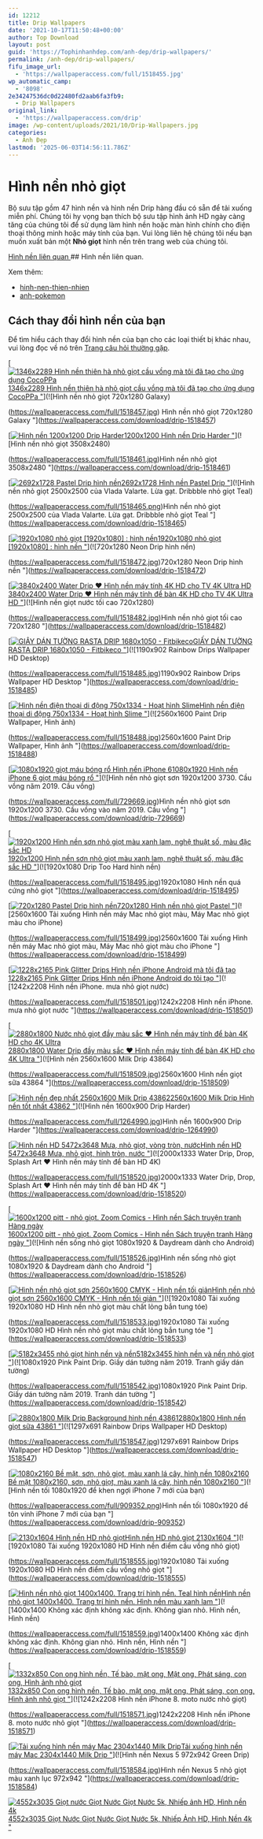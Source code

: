 ```yaml
---
id: 12212
title: Drip Wallpapers
date: '2021-10-17T11:50:48+00:00'
author: Top Download
layout: post
guid: 'https://Tophinhanhdep.com/anh-dep/drip-wallpapers/'
permalink: /anh-dep/drip-wallpapers/
fifu_image_url:
  - 'https://wallpaperaccess.com/full/1518455.jpg'
wp_automatic_camp:
  - '8098'
2e34247536dc0d22480fd2aab6fa3fb9:
  - Drip Wallpapers
original_link:
  - 'https://wallpaperaccess.com/drip'
image: /wp-content/uploads/2021/10/Drip-Wallpapers.jpg
categories:
  - Ảnh Đẹp
lastmod: '2025-06-03T14:56:11.786Z'
---
```

# Hình nền nhỏ giọt

Bộ sưu tập gồm 47 hình nền và hình nền Drip hàng đầu có sẵn để tải xuống miễn phí. Chúng tôi hy vọng bạn thích bộ sưu tập hình ảnh HD ngày càng tăng của chúng tôi để sử dụng làm hình nền hoặc màn hình chính cho điện thoại thông minh hoặc máy tính của bạn. Vui lòng liên hệ chúng tôi nếu bạn muốn xuất bản một **Nhỏ giọt** hình nền trên trang web của chúng tôi.

[Hình nền liên quan ](#related) ## Hình nền liên quan.

   
 Xem thêm:

   
- [hinh-nen-thien-nhien](https://tophinhanhdep.com/hinh-nen-dep/hinh-nen-thien-nhien/)
- [anh-pokemon](https://tophinhanhdep.com/anh-anime/anh-pokemon/)

## Cách thay đổi hình nền của bạn

Để tìm hiểu cách thay đổi hình nền của bạn cho các loại thiết bị khác nhau, vui lòng đọc về nó trên [Trang câu hỏi thường gặp](https://tophinhanhdep.com/faq/).

  
[[![1346x2289 Hình nền thiên hà nhỏ giọt cầu vồng mà tôi đã tạo cho ứng dụng CocoPPa](https://wallpaperaccess.com/full/1518455.jpg)1346x2289 Hình nền thiên hà nhỏ giọt cầu vồng mà tôi đã tạo cho ứng dụng CocoPPa "](https://wallpaperaccess.com/download/drip-1518455)](![Hình nền nhỏ giọt 720x1280 Galaxy)

(https://wallpaperaccess.com/full/1518457.jpg) Hình nền nhỏ giọt 720x1280 Galaxy "](https://wallpaperaccess.com/download/drip-1518457)

[[![Hình nền 1200x1200 Drip Harder](https://wallpaperaccess.com/full/1518458.jpg)1200x1200 Hình nền Drip Harder "](https://wallpaperaccess.com/download/drip-1518458)](![Hình nền nhỏ giọt 3508x2480)

(https://wallpaperaccess.com/full/1518461.jpg)Hình nền nhỏ giọt 3508x2480 "](https://wallpaperaccess.com/download/drip-1518461)

[[![2692x1728 Pastel Drip hình nền](https://wallpaperaccess.com/full/1518464.jpg)2692x1728 Hình nền Pastel Drip "](https://wallpaperaccess.com/download/drip-1518464)](![Hình nền nhỏ giọt 2500x2500 của Vlada Valarte.  Lừa gạt.  Dribbble nhỏ giọt Teal)

(https://wallpaperaccess.com/full/1518465.png)Hình nền nhỏ giọt 2500x2500 của Vlada Valarte. Lừa gạt. Dribbble nhỏ giọt Teal "](https://wallpaperaccess.com/download/drip-1518465)

[[![1920x1080 nhỏ giọt [1920x1080] : hình nền](https://wallpaperaccess.com/full/1518468.png)1920x1080 nhỏ giọt \[1920x1080\] : hình nền "](https://wallpaperaccess.com/download/drip-1518468)](![720x1280 Neon Drip hình nền)

(https://wallpaperaccess.com/full/1518472.jpg)720x1280 Neon Drip hình nền "](https://wallpaperaccess.com/download/drip-1518472)

[[![3840x2400 Water Drip ❤ Hình nền máy tính 4K HD cho TV 4K Ultra HD](https://wallpaperaccess.com/full/1518473.jpg)3840x2400 Water Drip ❤ Hình nền máy tính để bàn 4K HD cho TV 4K Ultra HD "](https://wallpaperaccess.com/download/drip-1518473)](![Hình nền giọt nước tối cao 720x1280)

(https://wallpaperaccess.com/full/1518482.jpg)Hình nền nhỏ giọt tối cao 720x1280 "](https://wallpaperaccess.com/download/drip-1518482)

[[![GIẤY DÁN TƯỜNG RASTA DRIP 1680x1050 - Fitbikeco](https://wallpaperaccess.com/full/1518483.jpg)GIẤY DÁN TƯỜNG RASTA DRIP 1680x1050 - Fitbikeco "](https://wallpaperaccess.com/download/drip-1518483)](![1190x902 Rainbow Drips Wallpaper HD Desktop)

(https://wallpaperaccess.com/full/1518485.jpg)1190x902 Rainbow Drips Wallpaper HD Desktop "](https://wallpaperaccess.com/download/drip-1518485)

[[![Hình nền điện thoại di động 750x1334 - Hoạt hình Slime](https://wallpaperaccess.com/full/985688.png)Hình nền điện thoại di động 750x1334 - Hoạt hình Slime "](https://wallpaperaccess.com/download/drip-985688)](![2560x1600 Paint Drip Wallpaper, Hình ảnh)

(https://wallpaperaccess.com/full/1518488.jpg)2560x1600 Paint Drip Wallpaper, Hình ảnh "](https://wallpaperaccess.com/download/drip-1518488)

[[![1080x1920 giọt máu bóng rổ Hình nền iPhone 6](https://wallpaperaccess.com/full/1518491.jpg)1080x1920 Hình nền iPhone 6 giọt máu bóng rổ "](https://wallpaperaccess.com/download/drip-1518491)](![Hình nền nhỏ giọt sơn 1920x1200 3730. Cầu vồng năm 2019. Cầu vồng)

(https://wallpaperaccess.com/full/729669.jpg)Hình nền nhỏ giọt sơn 1920x1200 3730. Cầu vồng vào năm 2019. Cầu vồng "](https://wallpaperaccess.com/download/drip-729669)

[[![1920x1200 Hình nền sơn nhỏ giọt màu xanh lam, nghệ thuật số, màu đặc sắc HD](https://wallpaperaccess.com/full/1518494.jpg)1920x1200 Hình nền sơn nhỏ giọt màu xanh lam, nghệ thuật số, màu đặc sắc HD "](https://wallpaperaccess.com/download/drip-1518494)](![1920x1080 Drip Too Hard hình nền)

(https://wallpaperaccess.com/full/1518495.jpg)1920x1080 Hình nền quá cứng nhỏ giọt "](https://wallpaperaccess.com/download/drip-1518495)

[[![720x1280 Pastel Drip hình nền](https://wallpaperaccess.com/full/1518497.jpg)720x1280 Hình nền nhỏ giọt Pastel "](https://wallpaperaccess.com/download/drip-1518497)](![2560x1600 Tải xuống Hình nền máy Mac nhỏ giọt màu, Máy Mac nhỏ giọt màu cho iPhone)

(https://wallpaperaccess.com/full/1518499.jpg)2560x1600 Tải xuống Hình nền máy Mac nhỏ giọt màu, Máy Mac nhỏ giọt màu cho iPhone "](https://wallpaperaccess.com/download/drip-1518499)

[[![1228x2165 Pink Glitter Drips Hình nền iPhone Android mà tôi đã tạo](https://wallpaperaccess.com/full/1518500.jpg)1228x2165 Pink Glitter Drips Hình nền iPhone Android do tôi tạo "](https://wallpaperaccess.com/download/drip-1518500)](![1242x2208 Hình nền iPhone.  mưa nhỏ giọt nước)

(https://wallpaperaccess.com/full/1518501.jpg)1242x2208 Hình nền iPhone. mưa nhỏ giọt nước "](https://wallpaperaccess.com/download/drip-1518501)

[[![2880x1800 Nước nhỏ giọt đầy màu sắc ❤ Hình nền máy tính để bàn 4K HD cho 4K Ultra](https://wallpaperaccess.com/full/1518503.jpg)2880x1800 Water Drip đầy màu sắc ❤ Hình nền máy tính để bàn 4K HD cho 4K Ultra "](https://wallpaperaccess.com/download/drip-1518503)](![Hình nền 2560x1600 Milk Drip 43864)

(https://wallpaperaccess.com/full/1518509.jpg)2560x1600 Hình nền giọt sữa 43864 "](https://wallpaperaccess.com/download/drip-1518509)

[[![Hình nền đẹp nhất 2560x1600 Milk Drip 43862](https://wallpaperaccess.com/full/1518511.jpg)2560x1600 Milk Drip Hình nền tốt nhất 43862 "](https://wallpaperaccess.com/download/drip-1518511)](![Hình nền 1600x900 Drip Harder)

(https://wallpaperaccess.com/full/1264990.jpg)Hình nền 1600x900 Drip Harder "](https://wallpaperaccess.com/download/drip-1264990)

[[![Hình nền HD 5472x3648 Mưa, nhỏ giọt, vòng tròn, nước](https://wallpaperaccess.com/full/1518512.jpg)Hình nền HD 5472x3648 Mưa, nhỏ giọt, hình tròn, nước "](https://wallpaperaccess.com/download/drip-1518512)](![2000x1333 Water Drip, Drop, Splash Art ❤ Hình nền máy tính để bàn HD 4K)

(https://wallpaperaccess.com/full/1518520.jpg)2000x1333 Water Drip, Drop, Splash Art ❤ Hình nền máy tính để bàn HD 4K "](https://wallpaperaccess.com/download/drip-1518520)

[[![1600x1200 pitt - nhỏ giọt.  Zoom Comics - Hình nền Sách truyện tranh Hàng ngày](https://wallpaperaccess.com/full/1518523.jpg)1600x1200 pitt - nhỏ giọt. Zoom Comics - Hình nền Sách truyện tranh Hàng ngày "](https://wallpaperaccess.com/download/drip-1518523)](![Hình nền sống nhỏ giọt 1080x1920 & Daydream dành cho Android)

(https://wallpaperaccess.com/full/1518526.jpg)Hình nền sống nhỏ giọt 1080x1920 &amp; Daydream dành cho Android "](https://wallpaperaccess.com/download/drip-1518526)

[[![Hình nền nhỏ giọt sơn 2560x1600 CMYK - Hình nền tối giản](https://wallpaperaccess.com/full/1518529.jpg)Hình nền nhỏ giọt sơn 2560x1600 CMYK - Hình nền tối giản "](https://wallpaperaccess.com/download/drip-1518529)](![1920x1080 Tải xuống 1920x1080 HD Hình nền nhỏ giọt màu chất lỏng bắn tung tóe)

(https://wallpaperaccess.com/full/1518533.jpg)1920x1080 Tải xuống 1920x1080 HD Hình nền nhỏ giọt màu chất lỏng bắn tung tóe "](https://wallpaperaccess.com/download/drip-1518533)

[[![5182x3455 nhỏ giọt hình nền và nền](https://wallpaperaccess.com/full/1518536.jpg)5182x3455 hình nền và nền nhỏ giọt "](https://wallpaperaccess.com/download/drip-1518536)](![1080x1920 Pink Paint Drip.  Giấy dán tường năm 2019. Tranh giấy dán tường)

(https://wallpaperaccess.com/full/1518542.jpg)1080x1920 Pink Paint Drip. Giấy dán tường năm 2019. Tranh dán tường "](https://wallpaperaccess.com/download/drip-1518542)

[[![2880x1800 Milk Drip Background hình nền 43861](https://wallpaperaccess.com/full/1518543.jpg)2880x1800 Hình nền giọt sữa 43861 "](https://wallpaperaccess.com/download/drip-1518543)](![1297x691 Rainbow Drips Wallpaper HD Desktop)

(https://wallpaperaccess.com/full/1518547.jpg)1297x691 Rainbow Drips Wallpaper HD Desktop "](https://wallpaperaccess.com/download/drip-1518547)

[[![1080x2160 Bề mặt, sơn, nhỏ giọt, màu xanh lá cây, hình nền 1080x2160](https://wallpaperaccess.com/full/1518550.jpg)Bề mặt 1080x2160, sơn, nhỏ giọt, màu xanh lá cây, hình nền 1080x2160 "](https://wallpaperaccess.com/download/drip-1518550)](![Hình nền tối 1080x1920 để khen ngợi iPhone 7 mới của bạn)

(https://wallpaperaccess.com/full/909352.png)Hình nền tối 1080x1920 để tôn vinh iPhone 7 mới của bạn "](https://wallpaperaccess.com/download/drip-909352)

[[![2130x1604 Hình nền HD nhỏ giọt](https://wallpaperaccess.com/full/1518553.jpg)Hình nền HD nhỏ giọt 2130x1604 "](https://wallpaperaccess.com/download/drip-1518553)](![1920x1080 Tải xuống 1920x1080 HD Hình nền điểm cầu vồng nhỏ giọt)

(https://wallpaperaccess.com/full/1518555.jpg)1920x1080 Tải xuống 1920x1080 HD Hình nền điểm cầu vồng nhỏ giọt "](https://wallpaperaccess.com/download/drip-1518555)

[[![Hình nền nhỏ giọt 1400x1400.  Trang trí hình nền.  Teal hình nền](https://wallpaperaccess.com/full/1518557.jpg)Hình nền nhỏ giọt 1400x1400. Trang trí hình nền. Hình nền màu xanh lam "](https://wallpaperaccess.com/download/drip-1518557)](![1400x1400 Không xác định không xác định.  Không gian nhỏ.  Hình nền, Hình nền)

(https://wallpaperaccess.com/full/1518559.jpg)1400x1400 Không xác định không xác định. Không gian nhỏ. Hình nền, Hình nền "](https://wallpaperaccess.com/download/drip-1518559)

[[![1332x850 Con ong hình nền, Tế bào, mật ong, Mật ong, Phát sáng, con ong, Hình ảnh nhỏ giọt](https://wallpaperaccess.com/full/1518566.jpg)1332x850 Con ong hình nền, Tế bào, mật ong, mật ong, Phát sáng, con ong, Hình ảnh nhỏ giọt "](https://wallpaperaccess.com/download/drip-1518566)](![1242x2208 Hình nền iPhone 8.  moto nước nhỏ giọt)

(https://wallpaperaccess.com/full/1518571.jpg)1242x2208 Hình nền iPhone 8. moto nước nhỏ giọt "](https://wallpaperaccess.com/download/drip-1518571)

[[![Tải xuống hình nền máy Mac 2304x1440 Milk Drip](https://wallpaperaccess.com/full/1518574.jpg)Tải xuống hình nền máy Mac 2304x1440 Milk Drip "](https://wallpaperaccess.com/download/drip-1518574)](![Hình nền Nexus 5 972x942 Green Drip)

(https://wallpaperaccess.com/full/1518584.jpg)Hình nền Nexus 5 nhỏ giọt màu xanh lục 972x942 "](https://wallpaperaccess.com/download/drip-1518584)

[![4552x3035 Giọt nước Giọt Nước Giọt Nước 5k, Nhiếp ảnh HD, Hình nền 4k](https://wallpaperaccess.com/full/1518586.jpg)4552x3035 Giọt Nước Giọt Nước Giọt Nước 5k, Nhiếp Ảnh HD, Hình Nền 4k "](https://wallpaperaccess.com/download/drip-1518586)
